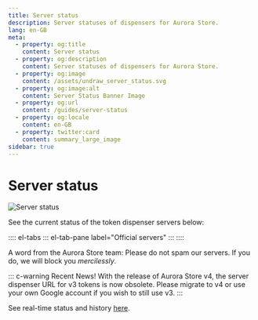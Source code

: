 ```yaml
---
title: Server status
description: Server statuses of dispensers for Aurora Store.
lang: en-GB
meta:
  - property: og:title
    content: Server status
  - property: og:description
    content: Server statuses of dispensers for Aurora Store.
  - property: og:image
    content: /assets/undraw_server_status.svg
  - property: og:image:alt
    content: Server Status Banner Image
  - property: og:url
    content: /guides/server-status
  - property: og:locale
    content: en-GB
  - property: twitter:card
    content: summary_large_image
sidebar: true
---
```


# Server status
![Server status](/assets/undraw_server_status.svg)

See the current status of the token dispenser servers below:

:::: el-tabs
::: el-tab-pane label="Official servers"
<ServerTable />
:::
::::

A word from the Aurora Store team: Please do not spam our servers. If you do, we will block you _mercilessly_.

::: c-warning Recent News!
With the release of Aurora Store v4, the server dispenser URL for v3 tokens is now obsolete. Please migrate to v4 or use your own Google account if you wish to still use v3.
:::

See real-time status and history [here](https://stats.uptimerobot.com/D6QpBHB11l).

